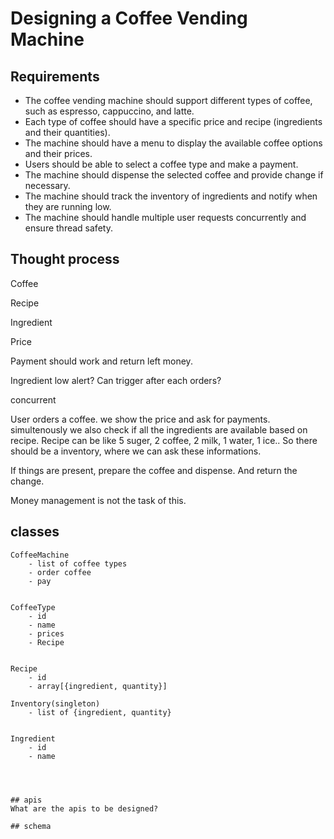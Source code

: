 
# Designing a Coffee Vending Machine
## Requirements

- The coffee vending machine should support different types of coffee, such as espresso, cappuccino, and latte.
- Each type of coffee should have a specific price and recipe (ingredients and their quantities).
- The machine should have a menu to display the available coffee options and their prices.
- Users should be able to select a coffee type and make a payment.
- The machine should dispense the selected coffee and provide change if necessary.
- The machine should track the inventory of ingredients and notify when they are running low.
- The machine should handle multiple user requests concurrently and ensure thread safety.


## Thought process
Coffee

Recipe 

Ingredient 

Price 

Payment should work and return left money. 

Ingredient low alert? Can trigger after each orders? 

concurrent 


User orders a coffee. 
we show the price and ask for payments.
simultenously we also check if all the ingredients are available based on recipe. Recipe can be like 5 suger, 2 coffee, 2 milk, 1 water, 1 ice.. 
So there should be a inventory, where we can ask these informations. 

If things are present, prepare the coffee and dispense. 
And return the change. 

Money management is not the task of this. 

## classes

```
CoffeeMachine
    - list of coffee types 
    - order coffee
    - pay


CoffeeType
    - id
    - name 
    - prices
    - Recipe


Recipe
    - id 
    - array[{ingredient, quantity}]

Inventory(singleton)
    - list of {ingredient, quantity}


Ingredient 
    - id
    - name
    



## apis
What are the apis to be designed?

## schema

```
